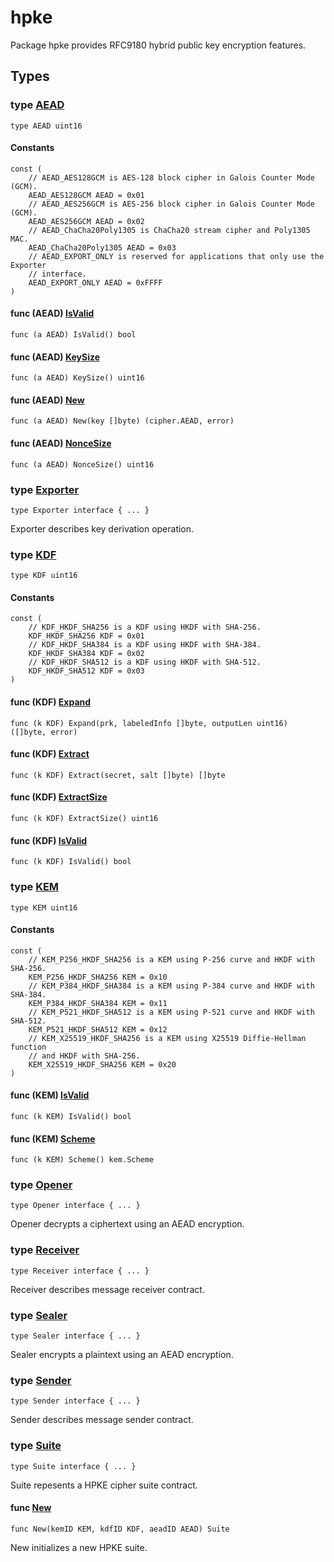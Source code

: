 # hpke

Package hpke provides RFC9180 hybrid public key encryption features.

## Types

### type [AEAD](api.go#L147)

`type AEAD uint16`

#### Constants

```golang
const (
    // AEAD_AES128GCM is AES-128 block cipher in Galois Counter Mode (GCM).
    AEAD_AES128GCM AEAD = 0x01
    // AEAD_AES256GCM is AES-256 block cipher in Galois Counter Mode (GCM).
    AEAD_AES256GCM AEAD = 0x02
    // AEAD_ChaCha20Poly1305 is ChaCha20 stream cipher and Poly1305 MAC.
    AEAD_ChaCha20Poly1305 AEAD = 0x03
    // AEAD_EXPORT_ONLY is reserved for applications that only use the Exporter
    // interface.
    AEAD_EXPORT_ONLY AEAD = 0xFFFF
)
```

#### func (AEAD) [IsValid](api.go#L162)

`func (a AEAD) IsValid() bool`

#### func (AEAD) [KeySize](api.go#L188)

`func (a AEAD) KeySize() uint16`

#### func (AEAD) [New](api.go#L171)

`func (a AEAD) New(key []byte) (cipher.AEAD, error)`

#### func (AEAD) [NonceSize](api.go#L203)

`func (a AEAD) NonceSize() uint16`

### type [Exporter](keyschedule.go#L18)

`type Exporter interface { ... }`

Exporter describes key derivation operation.

### type [KDF](api.go#L74)

`type KDF uint16`

#### Constants

```golang
const (
    // KDF_HKDF_SHA256 is a KDF using HKDF with SHA-256.
    KDF_HKDF_SHA256 KDF = 0x01
    // KDF_HKDF_SHA384 is a KDF using HKDF with SHA-384.
    KDF_HKDF_SHA384 KDF = 0x02
    // KDF_HKDF_SHA512 is a KDF using HKDF with SHA-512.
    KDF_HKDF_SHA512 KDF = 0x03
)
```

#### func (KDF) [Expand](api.go#L112)

`func (k KDF) Expand(prk, labeledInfo []byte, outputLen uint16) ([]byte, error)`

#### func (KDF) [Extract](api.go#L108)

`func (k KDF) Extract(secret, salt []byte) []byte`

#### func (KDF) [ExtractSize](api.go#L95)

`func (k KDF) ExtractSize() uint16`

#### func (KDF) [IsValid](api.go#L86)

`func (k KDF) IsValid() bool`

### type [KEM](api.go#L32)

`type KEM uint16`

#### Constants

```golang
const (
    // KEM_P256_HKDF_SHA256 is a KEM using P-256 curve and HKDF with SHA-256.
    KEM_P256_HKDF_SHA256 KEM = 0x10
    // KEM_P384_HKDF_SHA384 is a KEM using P-384 curve and HKDF with SHA-384.
    KEM_P384_HKDF_SHA384 KEM = 0x11
    // KEM_P521_HKDF_SHA512 is a KEM using P-521 curve and HKDF with SHA-512.
    KEM_P521_HKDF_SHA512 KEM = 0x12
    // KEM_X25519_HKDF_SHA256 is a KEM using X25519 Diffie-Hellman function
    // and HKDF with SHA-256.
    KEM_X25519_HKDF_SHA256 KEM = 0x20
)
```

#### func (KEM) [IsValid](api.go#L62)

`func (k KEM) IsValid() bool`

#### func (KEM) [Scheme](api.go#L47)

`func (k KEM) Scheme() kem.Scheme`

### type [Opener](receiver.go#L21)

`type Opener interface { ... }`

Opener decrypts a ciphertext using an AEAD encryption.

### type [Receiver](receiver.go#L13)

`type Receiver interface { ... }`

Receiver describes message receiver contract.

### type [Sealer](sender.go#L23)

`type Sealer interface { ... }`

Sealer encrypts a plaintext using an AEAD encryption.

### type [Sender](sender.go#L15)

`type Sender interface { ... }`

Sender describes message sender contract.

### type [Suite](suite.go#L11)

`type Suite interface { ... }`

Suite repesents a HPKE cipher suite contract.

#### func [New](suite.go#L20)

`func New(kemID KEM, kdfID KDF, aeadID AEAD) Suite`

New initializes a new HPKE suite.

